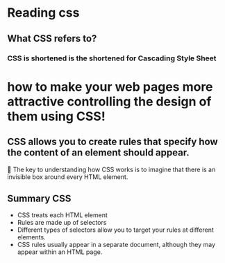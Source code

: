 # Reading css
## What CSS refers to?
### CSS is shortened is the shortened for Cascading Style Sheet
# how to make your web pages more attractive controlling the design of them using CSS!
## CSS allows you to create rules that specify how the content of an element should appear.
:key: The key to understanding how CSS works is to
imagine that there is an invisible box around
every HTML element.
## Summary CSS
* CSS treats each HTML element
* Rules are made up of selectors 
* Different types of selectors allow you to target your rules at different elements.
* CSS rules usually appear in a separate document, although they may appear within an HTML page.
